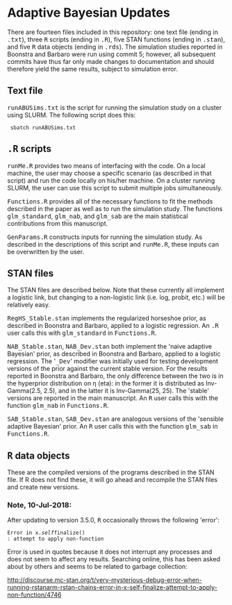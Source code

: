 # Adaptive Bayesian Updates

There are fourteen files included in this repository: one text file (ending in <samp>.txt</samp>), three <samp>R</samp> scripts (ending in  <samp>.R</samp>), five STAN functions (ending in  <samp>.stan</samp>), and five <samp>R</samp> data objects (ending in <samp>.rds</samp>). The simulation studies reported in Boonstra and Barbaro were run using commit 5; however, all subsequent commits have thus far only made changes to documentation and should therefore yield the same results, subject to simulation error.  

## Text file
<samp>runABUSims.txt</samp> is the script for running the simulation study on a cluster using SLURM. The following script does this:

<code> sbatch runABUSims.txt </code>

## <samp>.R</samp> scripts
<samp>runMe.R</samp> provides two means of interfacing with the code. On a local machine, the user may choose a specific scenario (as described in that script) and run the code locally on his/her machine. On a cluster running SLURM, the user can use this script to submit multiple jobs simultaneously. 

<samp>Functions.R</samp> provides all of the necessary functions to fit the methods described in the paper as well as to run the simulation study. The functions <samp>glm_standard</samp>, <samp>glm_nab</samp>, and <samp>glm_sab</samp> are the main statistical contributions from this manuscript.

<samp>GenParams.R</samp> constructs inputs for running the simulation study. As described in the descriptions of this script and <samp>runMe.R</samp>, these inputs can be overwritten by the user.

## STAN files
The STAN files are described below. Note that these currently all implement a logistic link, but changing to a non-logistic link (i.e. log, probit, etc.) will be relatively easy. 

<samp>RegHS_Stable.stan</samp> implements the regularized horseshoe prior, as described in Boonstra and Barbaro, applied to a logistic regression. An <samp>.R</samp> user calls this with <samp>glm_standard</samp> in <samp>Functions.R</samp>. 

<samp>NAB_Stable.stan</samp>, <samp>NAB_Dev.stan</samp> both implement the 'naive adaptive Bayesian' prior, as described in Boonstra and Barbaro, applied to a logistic regression. The '<samp>_Dev</samp>' modifier was initially used for testing development versions of the prior against the current stable version. For the results reported in Boonstra and Barbaro, the only difference between the two is in the hyperprior distribution on &eta; (eta): in the former it is distributed as Inv-Gamma(2.5, 2.5), and in the latter it is Inv-Gamma(25, 25). The 'stable' versions are reported in the main manuscript. An <samp>R</samp> user calls this with the function <samp>glm_nab</samp> in <samp>Functions.R</samp>. 

<samp>SAB_Stable.stan</samp>, <samp>SAB_Dev.stan</samp> are analogous versions of the 'sensible adaptive Bayesian' prior. An <samp>R</samp> user calls this with the function <samp>glm_sab</samp> in <samp>Functions.R</samp>. 

## <samp>R</samp> data objects
These are the compiled versions of the programs described in the STAN file. If R does not find these, it will go ahead and recompile the STAN files and create new versions. 


### Note, 10-Jul-2018:

After updating to version 3.5.0, <samp>R</samp> occasionally throws the following 'error':

<code>Error in x$.self$finalize() : attempt to apply non-function</code>

Error is used in quotes because it does not interrupt any processes and does not seem to affect any results. Searching online, this has been asked about by others and seems to be related to garbage collection:

http://discourse.mc-stan.org/t/very-mysterious-debug-error-when-running-rstanarm-rstan-chains-error-in-x-self-finalize-attempt-to-apply-non-function/4746